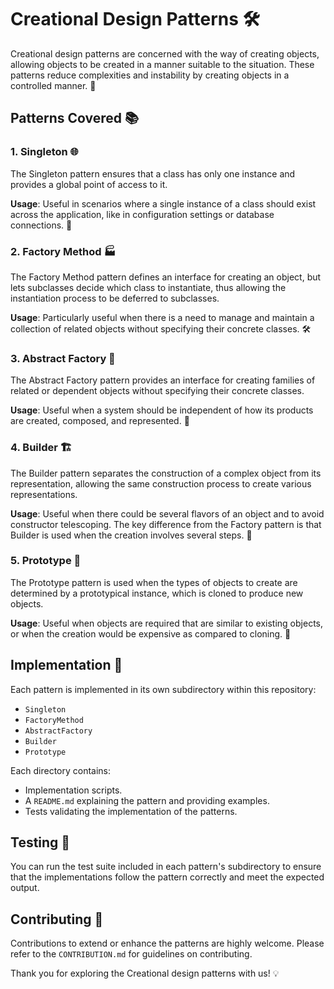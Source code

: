 # Creational Design Patterns 🛠️

Creational design patterns are concerned with the way of creating objects, allowing objects to be created in a manner suitable to the situation. These patterns reduce complexities and instability by creating objects in a controlled manner. 🎯

## Patterns Covered 📚

### 1. Singleton 🌐
The Singleton pattern ensures that a class has only one instance and provides a global point of access to it.

**Usage**: Useful in scenarios where a single instance of a class should exist across the application, like in configuration settings or database connections. 🔄

### 2. Factory Method 🏭
The Factory Method pattern defines an interface for creating an object, but lets subclasses decide which class to instantiate, thus allowing the instantiation process to be deferred to subclasses.

**Usage**: Particularly useful when there is a need to manage and maintain a collection of related objects without specifying their concrete classes. 🛠️

### 3. Abstract Factory 🎨
The Abstract Factory pattern provides an interface for creating families of related or dependent objects without specifying their concrete classes.

**Usage**: Useful when a system should be independent of how its products are created, composed, and represented. 👥

### 4. Builder 🏗️
The Builder pattern separates the construction of a complex object from its representation, allowing the same construction process to create various representations.

**Usage**: Useful when there could be several flavors of an object and to avoid constructor telescoping. The key difference from the Factory pattern is that Builder is used when the creation involves several steps. 📐

### 5. Prototype 🐑
The Prototype pattern is used when the types of objects to create are determined by a prototypical instance, which is cloned to produce new objects.

**Usage**: Useful when objects are required that are similar to existing objects, or when the creation would be expensive as compared to cloning. 🔁

## Implementation 🔧
Each pattern is implemented in its own subdirectory within this repository:
- `Singleton`
- `FactoryMethod`
- `AbstractFactory`
- `Builder`
- `Prototype`

Each directory contains:
- Implementation scripts.
- A `README.md` explaining the pattern and providing examples.
- Tests validating the implementation of the patterns.

## Testing 🧪
You can run the test suite included in each pattern's subdirectory to ensure that the implementations follow the pattern correctly and meet the expected output.

## Contributing 🤝
Contributions to extend or enhance the patterns are highly welcome. Please refer to the `CONTRIBUTION.md` for guidelines on contributing.

Thank you for exploring the Creational design patterns with us! 💡

